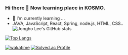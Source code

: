 ### Hi there 👋 Now learning place in KOSMO.
- 🌱 I’m currently learning ...
- JAVA, JavaScript, React, Spring, node.js, HTML, CSS..
![Jongho Lee's GitHub stats](https://github-readme-stats.vercel.app/api?username=DevFrank9&show_icons=true&theme=dark)



[![Top Langs](https://github-readme-stats.vercel.app/api/top-langs/?username=Devfrank9&layout=compact&theme=dark)](https://github.com/anuraghazra/github-readme-stats)


[![wakatime](https://wakatime.com/badge/user/fab11908-f2ab-4476-8057-2f6505465ffb.svg)](https://wakatime.com/@fab11908-f2ab-4476-8057-2f6505465ffb)
[![Solved.ac Profile](http://mazassumnida.wtf/api/v2/generate_badge?boj=devfrank)](https://solved.ac/devfrank/)
<!--
**DevFrank9/DevFrank9** is a ✨ _special_ ✨ repository because its `README.md` (this file) appears on your GitHub profile.

Here are some ideas to get you started:

- 🔭 I’m currently working on ...
- 👯 I’m looking to collaborate on ...
- 🤔 I’m looking for help with ...
- 💬 Ask me about ...
- 📫 How to reach me: ...
- 😄 Pronouns: ...
- ⚡ Fun fact: ...
-->
